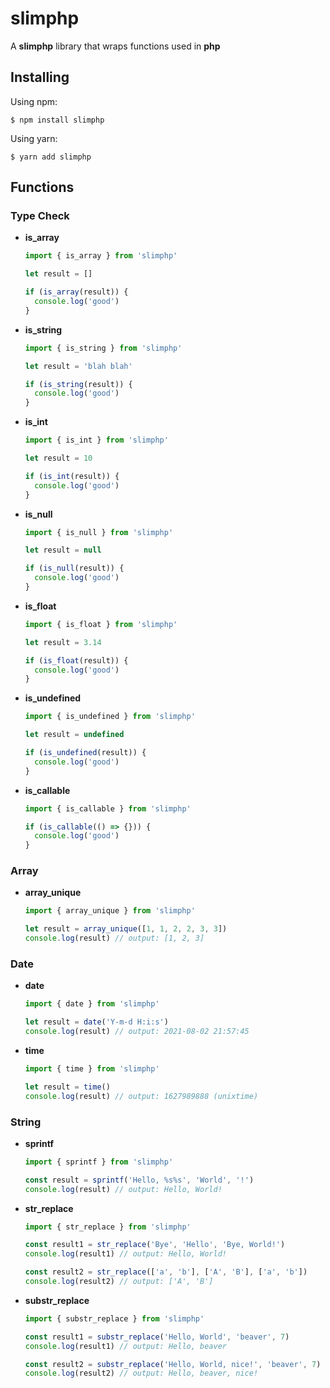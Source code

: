 # slimphp

A **slimphp** library that wraps functions used in **php**

## Installing
Using npm:
```
$ npm install slimphp
```

Using yarn:
```
$ yarn add slimphp
```

## Functions

### Type Check
- **is_array**
  ```ts
  import { is_array } from 'slimphp'

  let result = []

  if (is_array(result)) {
    console.log('good')
  }
  ```
- **is_string**
  ```ts
  import { is_string } from 'slimphp'

  let result = 'blah blah'

  if (is_string(result)) {
    console.log('good')
  }
  ```
- **is_int**
  ```ts
  import { is_int } from 'slimphp'

  let result = 10

  if (is_int(result)) {
    console.log('good')
  }
  ```
- **is_null**
  ```ts
  import { is_null } from 'slimphp'

  let result = null

  if (is_null(result)) {
    console.log('good')
  }
  ```
- **is_float**
  ```ts
  import { is_float } from 'slimphp'

  let result = 3.14

  if (is_float(result)) {
    console.log('good')
  }
  ```
- **is_undefined**
  ```ts
  import { is_undefined } from 'slimphp'

  let result = undefined

  if (is_undefined(result)) {
    console.log('good')
  }
  ```
- **is_callable**
  ```ts
  import { is_callable } from 'slimphp'

  if (is_callable(() => {})) {
    console.log('good')
  }
  ```

### Array
- **array_unique**
  ```ts
  import { array_unique } from 'slimphp'

  let result = array_unique([1, 1, 2, 2, 3, 3])
  console.log(result) // output: [1, 2, 3]
  ```

### Date
- **date**
  ```ts
  import { date } from 'slimphp'

  let result = date('Y-m-d H:i:s')
  console.log(result) // output: 2021-08-02 21:57:45
  ```
- **time**
  ```ts
  import { time } from 'slimphp'

  let result = time()
  console.log(result) // output: 1627989888 (unixtime)
  ```
### String
- **sprintf**
  ```ts
  import { sprintf } from 'slimphp'

  const result = sprintf('Hello, %s%s', 'World', '!')
  console.log(result) // output: Hello, World!
  ```
- **str_replace**
  ```ts
  import { str_replace } from 'slimphp'

  const result1 = str_replace('Bye', 'Hello', 'Bye, World!')
  console.log(result1) // output: Hello, World!

  const result2 = str_replace(['a', 'b'], ['A', 'B'], ['a', 'b'])
  console.log(result2) // output: ['A', 'B']
  ```
- **substr_replace**
  ```ts
  import { substr_replace } from 'slimphp'

  const result1 = substr_replace('Hello, World', 'beaver', 7)
  console.log(result1) // output: Hello, beaver

  const result2 = substr_replace('Hello, World, nice!', 'beaver', 7)
  console.log(result2) // output: Hello, beaver, nice!
  ```
